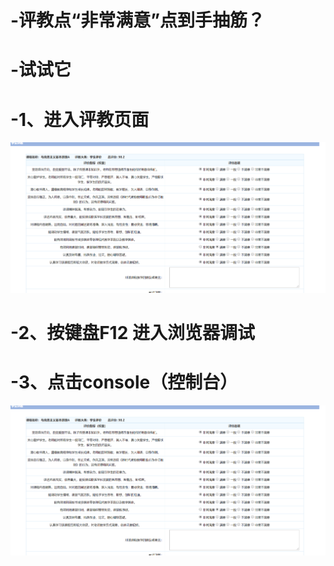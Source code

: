 # -评教点“非常满意”点到手抽筋？
# -试试它
# -1、进入评教页面
![Aaron Swartz](https://github.com/Ares-null/-/blob/master/%E9%A1%B5%E9%9D%A21.png)
# -2、按键盘F12 进入浏览器调试
# -3、点击console（控制台）
![Aaron Swartz](https://github.com/Ares-null/-/blob/master/%E9%A1%B5%E9%9D%A21.png)
